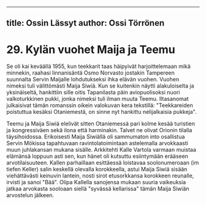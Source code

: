 
---
title: Ossin Lässyt
author: Ossi Törrönen
---

    
# 29. Kylän vuohet Maija ja Teemu

Se oli kai keväällä 1955, kun teekkarit taas häipyivät harjoittelemaan mikä minnekin, raahasi linnanisäntä Osmo Norvasto 
jostakin Tampereen suunnalta Servin Maijalle lohdutukseksi ihka elävän vuohen. Vuohen nimeksi tuli välittömästi Maija 
Siwiä. Kun se kuitenkin näytti alakuloiselta ja yksinäiseltä, hankittiin sille oitis Tapanilasta päin aviopuolisoksi nuori 
valkoturkkinen pukki, jonka nimeksi tuli ilman muuta Teemu. Iltasanomat julkaisivat tämän romanssin oikein valokuvan 
kera tekstillä: "Teekkareiden poistuttua kesäksi Otaniemestä, on sinne nyt hankittu nelijalkaisia pukkeja". 

Teemu ja Maija Siwiä elelivät sitten Otaniemessä pari kolme kesää turistien ja kongressiväen sekä ilona että harminakin. 
Talvet ne olivat Orionin tilalla täysihoidossa. Erikoisesti Maija Siwiällä oli sammumaton into osallistua Servin Mökissa 
tapahtuvaan ravintolatoimintaan astelemalla arvokkaasti muun juhlakansan mukana sisälle. Arkkitehti Kalle Vartola 
varmaan muistaa elämänsä loppuun asti sen, kun hänet oli kutsuttu esiintymään erääseen arvotilaisuuteen. Kallen 
parhaillaan esittäessä loistavaa soolonumeroaan (im tiefen Keller) salin keskellä olevalla korokkeella, astui Maija Siwiä
sisään viehättävästi keinuvin lantein, nosti sirot etusorkkansa korokkeen reunalle, irvisti ja sanoi "Bää". Olipa Kallella 
sanojensa mukaan suuria vaikeuksia jatkaa arvokasta sooloaan siellä "syvässä kellarissa" tämän Maija Siwiän arvostelun 
jälkeen.

